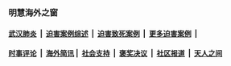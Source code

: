 
### 明慧海外之窗

####  [武汉肺炎](indexes/365.md?t=07051900) &nbsp;|&nbsp;  [迫害案例综述](indexes/328.md?t=07051900) &nbsp;|&nbsp; [迫害致死案例](indexes/277.md?t=07051900)  &nbsp;|&nbsp; [更多迫害案例](indexes/81.md?t=07051900)  &nbsp;|&nbsp; 
####  [时事评论](indexes/19.md?t=07051900) &nbsp;|&nbsp; [海外简讯](indexes/245.md?t=07051900)&nbsp;|&nbsp;  [社会支持](indexes/140.md?t=07051900) &nbsp;|&nbsp; [褒奖决议](indexes/282.md?t=07051900) &nbsp;|&nbsp; [社区报道](indexes/91.md?t=07051900)  &nbsp;|&nbsp; [天人之间](indexes/78.md?t=07051900) 

